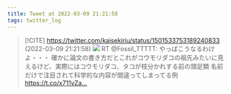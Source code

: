 ```yaml
---
title: Tweet at 2022-03-09 21:21:58
tags: twitter_log
---
```


> [!CITE] https://twitter.com/kaisekiriu/status/1501533753189240833 (2022-03-09 21:21:58)
> ![](https://twitter.com/kaisekiriu/status/1501533753189240833)
> RT @Fossil_TTTTT: やっぱこうなるわけよ・・・
> 確かに論文の書き方だとこれがコウモリダコの祖先みたいに見えるけど、実際にはコウモリダコ、タコが枝分かれする前の頭足類
> 名前だけで注目されて科学的な内容が間違ってしまってる例
> https://t.co/x711vZa…
